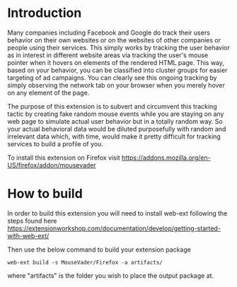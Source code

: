 # Introduction
Many companies including Facebook and Google do track their users behavior on their own websites or on the websites of other companies or people using their services. This simply works by tracking the user behavior as in interest in different website areas via tracking the user's mouse pointer when it hovers on elements of the rendered HTML page. This way, based on your behavior, you can be classified into cluster groups for easier targeting of ad campaigns. You can clearly see this ongoing tracking by simply observing the network tab on your browser when you merely hover on any element of the page.

The purpose of this extension is to subvert and circumvent this tracking tactic by creating fake random mouse events while you are staying on any web page to simulate actual user behavior but in a totally random way. So your actual behavioral data would be diluted purposefully with random and irrelevant data which, with time, would make it pretty difficult for tracking services to build a profile of you.

To install this extension on Firefox visit https://addons.mozilla.org/en-US/firefox/addon/mousevader

# How to build
In order to build this extension you will need to install web-ext following the steps found here https://extensionworkshop.com/documentation/develop/getting-started-with-web-ext/

Then use the below command to build your extension package
```console
web-ext build -s MouseVader/Firefox -a artifacts/
```

where "artifacts" is the folder you wish to place the output package at.

